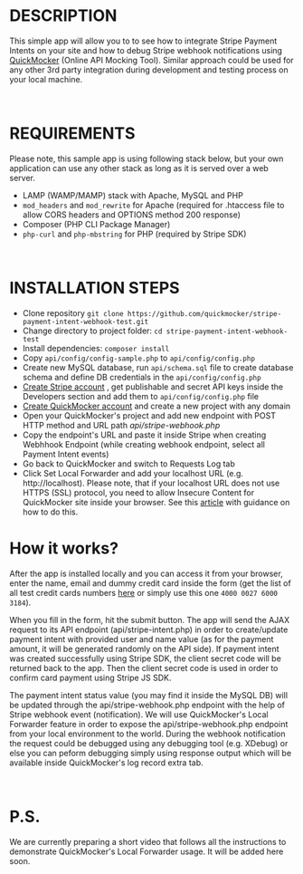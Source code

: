 # DESCRIPTION

This simple app will allow you to to see how to integrate Stripe Payment Intents on your site and how to debug Stripe webhook notifications using [QuickMocker](https://quickmocker.com) (Online API Mocking Tool). Similar approach could be used for any other 3rd party integration during development and testing process on your local machine.

 
# REQUIREMENTS

Please note, this sample app is using following stack below, but your own application can use any other stack as long as it is served over a web server.

* LAMP (WAMP/MAMP) stack with Apache, MySQL and PHP
* `mod_headers` and `mod_rewrite` for Apache (required for .htaccess file to allow CORS headers and OPTIONS method 200 response)
* Composer (PHP CLI Package Manager)
* `php-curl` and `php-mbstring` for PHP (required by Stripe SDK)

 
# INSTALLATION STEPS

* Clone repository `git clone https://github.com/quickmocker/stripe-payment-intent-webhook-test.git`
* Change directory to project folder: `cd stripe-payment-intent-webhook-test`
* Install dependencies: `composer install`
* Copy `api/config/config-sample.php` to `api/config/config.php`
* Create new MySQL database, run `api/schema.sql` file to create database schema and define DB credentials in the `api/config/config.php`
* [Create Stripe account](https://dashboard.stripe.com/register) , get publishable and secret API keys inside the Developers section and add them to `api/config/config.php` file
* [Create QuickMocker account](https://quickmocker.com/register) and create a new project with any domain
* Open your QuickMocker's project and add new endpoint with POST HTTP method and URL path _api/stripe-webhook.php_
* Copy the endpoint's URL and paste it inside Stripe when creating Webhhook Endpoint (while creating webhook endpoint, select all Payment Intent events)
* Go back to QuickMocker and switch to Requests Log tab
* Click Set Local Forwarder and add your localhost URL (e.g. http://localhost). Please note, that if your localhost URL does not use HTTPS (SSL) protocol, you need to allow Insecure Content for QuickMocker site inside your browser. See this [article](https://experienceleague.adobe.com/docs/target/using/experiences/vec/troubleshoot-composer/mixed-content.html?lang=en#task_5448763B8DC941FD80F84041AEF0A14D) with guidance on how to do this. 


# How it works?
    
After the app is installed locally and you can access it from your browser, enter the name, email and dummy credit card inside the form (get the list of all test credit cards numbers [here](https://stripe.com/docs/testing) or simply use this one `4000 0027 6000 3184`).
    
When you fill in the form, hit the submit button. The app will send the AJAX request to its API endpoint (api/stripe-intent.php) in order to create/update payment intent with provided user and name value (as for the payment amount, it will be generated randomly on the API side). If payment intent was created successfully using Stripe SDK, the client secret code will be returned back to the app. Then the client secret code is used in order to confirm card payment using Stripe JS SDK.
    
The payment intent status value (you may find it inside the MySQL DB) will be updated through the api/stripe-webhook.php endpoint with the help of Stripe webhook event (notification). We will use QuickMocker's Local Forwarder feature in order to expose the api/stripe-webhook.php endpoint from your local environment to the world. During the webhook notification the request could be debugged using any debugging tool (e.g. XDebug) or else you can peform debugging simply using response output which will be available inside QuickMocker's log record extra tab.
    
 
# P.S.

We are currently preparing a short video that follows all the instructions to demonstrate QuickMocker's Local Forwarder usage. It will be added here soon.
